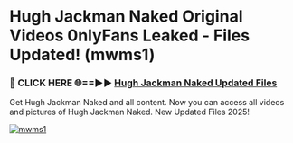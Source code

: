 # Hugh Jackman Naked Original Videos 0nlyFans Leaked - Files Updated! (mwms1)

<h3>🔴 CLICK HERE 🌐==►► <a href="https://tinyurl.com/up5wt9bj" rel="nofollow">Hugh Jackman Naked Updated Files</a></h3>

Get Hugh Jackman Naked and all content. Now you can access all videos and pictures of Hugh Jackman Naked. New Updated Files 2025!

[![mwms1](https://i.imgur.com/ABiUzMV.gif)](https://tinyurl.com/up5wt9bj)
